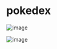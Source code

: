 # pokedex

![image](https://github.com/karenfggutierrez/pokedex/assets/69605681/b865ade6-403e-4de1-a96b-f653487e1dea)

![image](https://github.com/karenfggutierrez/pokedex/assets/69605681/2c865976-2184-47fb-9d2c-8418eadad8f8)
